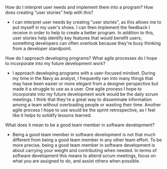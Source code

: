 How do I interpret user needs and implement them into a program? How does creating “user stories” help with this?
- I can interpret user needs by creating "user stories", as this allows me to put myself in my user's shoes. I can then implement the feedback I receive in order to help to create a better program. In addition to this, user stories help identify key features that would benefit users, something developers can often overlook because they're busy thinking from a developer standpoint.
 
How do I approach developing programs? What agile processes do I hope to incorporate into my future development work?
- I approach developing programs with a user-focused mindset. During my time in the Navy as analyst, I frequently ran into many things that may have been easier or more elegant from a designer perspective but made it a struggle to use as a user. One agile process I hope to incorporate into my future development work would be the daily scrum meetings. I think that they're a great way to disseminate information among a team without overloading people or wasting their time. Another agile process I hope to use would be the sprint retrospective, as I feel like it helps to solidify lessons learned.

What does it mean to be a good team member in software development?
- Being a good team member in software development is not that much different from being a good team member in any other team effort. To be more precise, being a good team member in software development is about carrying your weight and contributing when needed. In terms of software development this means to attend scrum meetings, focus on what you are assigned to do, and assist others when possible.
